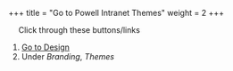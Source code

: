 +++
title = "Go to Powell Intranet Themes"
weight = 2
+++

&emsp; Click through these buttons/links

1. [Go to Design](./to_intranet_design.md)
2. Under *Branding*, *Themes*
